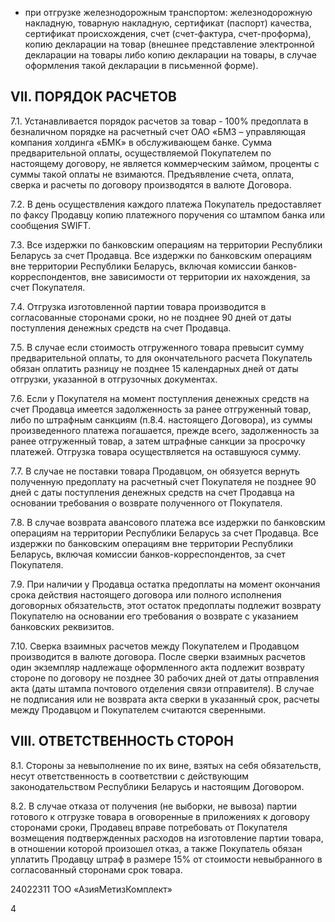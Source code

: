 - при отгрузке железнодорожным транспортом: железнодорожную накладную, товарную накладную, сертификат (паспорт) качества, сертификат происхождения, счет (счет-фактура, счет-проформа), копию декларации на товар (внешнее представление электронной декларации на товары либо копию декларации на товары, в случае оформления такой декларации в письменной форме).

## VII. ПОРЯДОК РАСЧЕТОВ

7.1. Устанавливается порядок расчетов за товар - 100% предоплата в безналичном порядке на расчетный счет ОАО «БМЗ – управляющая компания холдинга «БМК» в обслуживающем банке. Сумма предварительной оплаты, осуществляемой Покупателем по настоящему договору, не является коммерческим займом, проценты с суммы такой оплаты не взимаются. Предъявление счета, оплата, сверка и расчеты по договору производятся в валюте Договора.

7.2. В день осуществления каждого платежа Покупатель предоставляет по факсу Продавцу копию платежного поручения со штампом банка или сообщения SWIFT.

7.3. Все издержки по банковским операциям на территории Республики Беларусь за счет Продавца. Все издержки по банковским операциям вне территории Республики Беларусь, включая комиссии банков-корреспондентов, вне зависимости от территории их нахождения, за счет Покупателя.

7.4. Отгрузка изготовленной партии товара производится в согласованные сторонами сроки, но не позднее 90 дней от даты поступления денежных средств на счет Продавца.

7.5. В случае если стоимость отгруженного товара превысит сумму предварительной оплаты, то для окончательного расчета Покупатель обязан оплатить разницу не позднее 15 календарных дней от даты отгрузки, указанной в отгрузочных документах.

7.6. Если у Покупателя на момент поступления денежных средств на счет Продавца имеется задолженность за ранее отгруженный товар, либо по штрафным санкциям (п.8.4. настоящего Договора), из суммы произведенного платежа погашается, прежде всего, задолженность за ранее отгруженный товар, а затем штрафные санкции за просрочку платежей. Отгрузка товара осуществляется на оставшуюся сумму.

7.7. В случае не поставки товара Продавцом, он обязуется вернуть полученную предоплату на расчетный счет Покупателя не позднее 90 дней с даты поступления денежных средств на счет Продавца на основании требования о возврате полученного от Покупателя.

7.8. В случае возврата авансового платежа все издержки по банковским операциям на территории Республики Беларусь за счет Продавца. Все издержки по банковским операциям вне территории Республики Беларусь, включая комиссии банков-корреспондентов, за счет Покупателя.

7.9. При наличии у Продавца остатка предоплаты на момент окончания срока действия настоящего договора или полного исполнения договорных обязательств, этот остаток предоплаты подлежит возврату Покупателю на основании его требования о возврате с указанием банковских реквизитов.

7.10. Сверка взаимных расчетов между Покупателем и Продавцом производится в валюте договора. После сверки взаимных расчетов один экземпляр надлежаще оформленного акта подлежит возврату стороне по договору не позднее 30 рабочих дней от даты отправления акта (даты штампа почтового отделения связи отправителя). В случае не подписания или не возврата акта сверки в указанный срок, расчеты между Продавцом и Покупателем считаются сверенными.

## VIII. ОТВЕТСТВЕННОСТЬ СТОРОН

8.1. Стороны за невыполнение по их вине, взятых на себя обязательств, несут ответственность в соответствии с действующим законодательством Республики Беларусь и настоящим Договором.

8.2. В случае отказа от получения (не выборки, не вывоза) партии готового к отгрузке товара в оговоренные в приложениях к договору сторонами сроки, Продавец вправе потребовать от Покупателя возмещения подтвержденных расходов на изготовление партии товара, в отношении которой произошел отказ, а также Покупатель обязан уплатить Продавцу штраф в размере 15% от стоимости невыбранного в согласованный сторонами срок товара.

24022311 ТОО «АзияМетизКомплект»

4